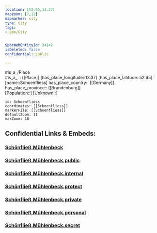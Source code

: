 ```yaml
---
location: [52.65,13.37] 
mapzoom: [7,12] 
mapmarker: city 
type: City
tags:
- geo/City


SpocWebEntityId: 34142
isDeleted: false
confidential: public

---
```

#is_a_/Place  
#is_a_ :: [[Place]] 
[has_place_longitude::13.37] 
[has_place_latitude::52.65] 
[name::Schoenfliess] 
has_place_country:: [[Germany]]  
has_place_province:: [[Brandenburg]]  
[Population::] 
[Unknown::] 


```leaflet
id: Schoenfliess
coordinates: [[Schoenfliess]] 
markerFile: [[Schoenfliess]] 
defaultZoom: 11 
maxZoom: 18
```


## Confidential Links & Embeds: 

### [Schönfließ,Mühlenbeck](/_Standards/Earth/Continent/Europe/Europe~Central/Germany/Germany~East/Brandenburg/counties~Brandenburg/Oberhavel/cities~Oberhavel/Mühlenbecker_Land/Schönfließ,Mühlenbeck.md) 

### [Schönfließ,Mühlenbeck.public](/_public/Earth/Continent/Europe/Europe~Central/Germany/Germany~East/Brandenburg/counties~Brandenburg/Oberhavel/cities~Oberhavel/Mühlenbecker_Land/Schönfließ,Mühlenbeck.public.md) 

### [Schönfließ,Mühlenbeck.internal](/_internal/Earth/Continent/Europe/Europe~Central/Germany/Germany~East/Brandenburg/counties~Brandenburg/Oberhavel/cities~Oberhavel/Mühlenbecker_Land/Schönfließ,Mühlenbeck.internal.md) 

### [Schönfließ,Mühlenbeck.protect](/_protect/Earth/Continent/Europe/Europe~Central/Germany/Germany~East/Brandenburg/counties~Brandenburg/Oberhavel/cities~Oberhavel/Mühlenbecker_Land/Schönfließ,Mühlenbeck.protect.md) 

### [Schönfließ,Mühlenbeck.private](/_private/Earth/Continent/Europe/Europe~Central/Germany/Germany~East/Brandenburg/counties~Brandenburg/Oberhavel/cities~Oberhavel/Mühlenbecker_Land/Schönfließ,Mühlenbeck.private.md) 

### [Schönfließ,Mühlenbeck.personal](/_personal/Earth/Continent/Europe/Europe~Central/Germany/Germany~East/Brandenburg/counties~Brandenburg/Oberhavel/cities~Oberhavel/Mühlenbecker_Land/Schönfließ,Mühlenbeck.personal.md) 

### [Schönfließ,Mühlenbeck.secret](/_secret/Earth/Continent/Europe/Europe~Central/Germany/Germany~East/Brandenburg/counties~Brandenburg/Oberhavel/cities~Oberhavel/Mühlenbecker_Land/Schönfließ,Mühlenbeck.secret.md)

